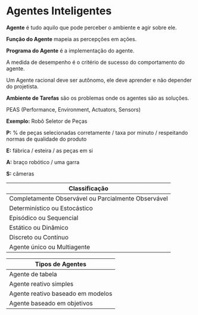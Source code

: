 # Agentes Inteligentes

**Agente** é tudo aquilo que pode perceber o ambiente e agir sobre ele.

**Função do Agente** mapeia as percepções em ações.

**Programa do Agente** é a implementação do agente.

A medida de desempenho é o critério de sucesso do comportamento do agente.

Um Agente racional deve ser autônomo, ele deve aprender e não depender do projetista.

**Ambiente de Tarefas** são os problemas onde os agentes são as soluções.

PEAS (Performance, Environment, Actuators, Sensors)

**Exemplo:** Robô Seletor de Peças

**P:** % de peças selecionadas corretamente  / taxa por minuto / respeitando normas de qualidade do produto

**E:** fábrica / esteira / as peças em si 

**A:** braço robótico / uma garra

**S:** câmeras 

| Classificação                                       |
| --------------------------------------------------- |
| Completamente Observável ou Parcialmente Observável |
| Determinístico ou Estocástico                       |
| Episódico ou Sequencial                             |
| Estático ou Dinâmico                                |
| Discreto ou Contínuo                                |
| Agente único ou Multiagente                         |

| Tipos de Agentes                  |
| --------------------------------- |
| Agente de tabela                  |
| Agente reativo simples            |
| Agente reativo baseado em modelos |
| Agente baseado em objetivos       |

